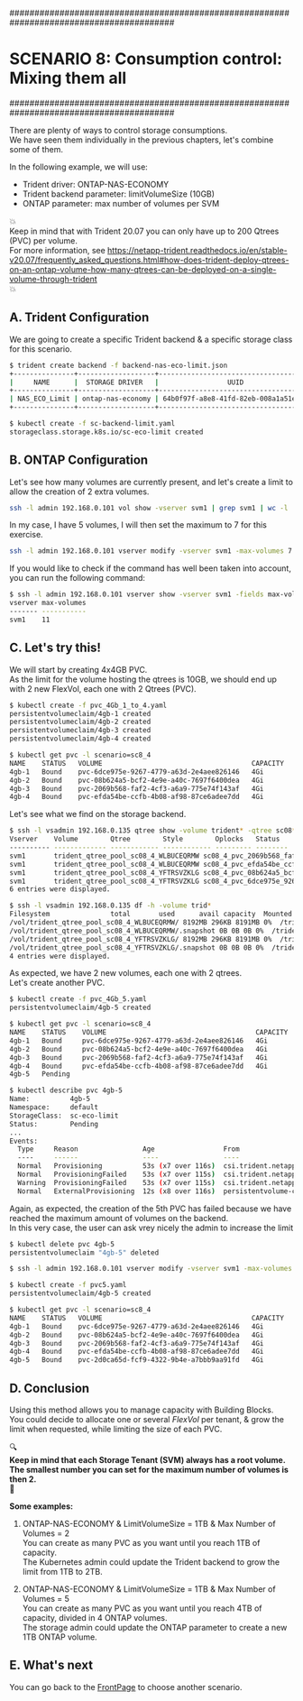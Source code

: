 #########################################################################################
# SCENARIO 8: Consumption control: Mixing them all
#########################################################################################

There are plenty of ways to control storage consumptions.  
We have seen them individually in the previous chapters, let's combine some of them.  

In the following example, we will use:

- Trident driver: ONTAP-NAS-ECONOMY
- Trident backend parameter: limitVolumeSize (10GB)
- ONTAP parameter: max number of volumes per SVM

:boom:  
Keep in mind that with Trident 20.07 you can only have up to 200 Qtrees (PVC) per volume.  
For more information, see <https://netapp-trident.readthedocs.io/en/stable-v20.07/frequently_asked_questions.html#how-does-trident-deploy-qtrees-on-an-ontap-volume-how-many-qtrees-can-be-deployed-on-a-single-volume-through-trident>  
:boom:  

## A. Trident Configuration

We are going to create a specific Trident backend & a specific storage class for this scenario.  

```bash
$ trident create backend -f backend-nas-eco-limit.json
+---------------+-------------------+--------------------------------------+--------+---------+
|     NAME      |  STORAGE DRIVER   |                 UUID                 | STATE  | VOLUMES |
+---------------+-------------------+--------------------------------------+--------+---------+
| NAS_ECO_Limit | ontap-nas-economy | 64b0f97f-a8e8-41fd-82eb-008a1a51ef0f | online |       0 |
+---------------+-------------------+--------------------------------------+--------+---------+

$ kubectl create -f sc-backend-limit.yaml
storageclass.storage.k8s.io/sc-eco-limit created
```

## B. ONTAP Configuration

Let's see how many volumes are currently present, and let's create a limit to allow the creation of 2 extra volumes.

```bash
ssh -l admin 192.168.0.101 vol show -vserver svm1 | grep svm1 | wc -l
```

In my case, I have 5 volumes, I will then set the maximum to 7 for this exercise.

```bash
ssh -l admin 192.168.0.101 vserver modify -vserver svm1 -max-volumes 7
```

If you would like to check if the command has well been taken into account, you can run the following command:

```bash
$ ssh -l admin 192.168.0.101 vserver show -vserver svm1 -fields max-volumes
vserver max-volumes
------- -----------
svm1    11
```

## C. Let's try this!

We will start by creating 4x4GB PVC.  
As the limit for the volume hosting the qtrees is 10GB, we should end up with 2 new FlexVol, each one with 2 Qtrees (PVC).

```bash
$ kubectl create -f pvc_4Gb_1_to_4.yaml
persistentvolumeclaim/4gb-1 created
persistentvolumeclaim/4gb-2 created
persistentvolumeclaim/4gb-3 created
persistentvolumeclaim/4gb-4 created

$ kubectl get pvc -l scenario=sc8_4
NAME    STATUS   VOLUME                                     CAPACITY   ACCESS MODES   STORAGECLASS   AGE
4gb-1   Bound    pvc-6dce975e-9267-4779-a63d-2e4aee826146   4Gi        RWX            sc-eco-limit   22s
4gb-2   Bound    pvc-08b624a5-bcf2-4e9e-a40c-7697f6400dea   4Gi        RWX            sc-eco-limit   22s
4gb-3   Bound    pvc-2069b568-faf2-4cf3-a6a9-775e74f143af   4Gi        RWX            sc-eco-limit   22s
4gb-4   Bound    pvc-efda54be-ccfb-4b08-af98-87ce6adee7dd   4Gi        RWX            sc-eco-limit   22s
```

Let's see what we find on the storage backend.  

```bash
$ ssh -l vsadmin 192.168.0.135 qtree show -volume trident* -qtree sc08*
Vserver    Volume        Qtree        Style        Oplocks   Status
---------- ------------- ------------ ------------ --------- --------
svm1       trident_qtree_pool_sc08_4_WLBUCEQRMW sc08_4_pvc_2069b568_faf2_4cf3_a6a9_775e74f143af unix enable normal
svm1       trident_qtree_pool_sc08_4_WLBUCEQRMW sc08_4_pvc_efda54be_ccfb_4b08_af98_87ce6adee7dd unix enable normal
svm1       trident_qtree_pool_sc08_4_YFTRSVZKLG sc08_4_pvc_08b624a5_bcf2_4e9e_a40c_7697f6400dea unix enable normal
svm1       trident_qtree_pool_sc08_4_YFTRSVZKLG sc08_4_pvc_6dce975e_9267_4779_a63d_2e4aee826146 unix enable normal
6 entries were displayed.

$ ssh -l vsadmin 192.168.0.135 df -h -volume trid*
Filesystem               total       used      avail capacity  Mounted on
/vol/trident_qtree_pool_sc08_4_WLBUCEQRMW/ 8192MB 296KB 8191MB 0%  /trident_qtree_pool_sc08_4_WLBUCEQRMW
/vol/trident_qtree_pool_sc08_4_WLBUCEQRMW/.snapshot 0B 0B 0B 0%  /trident_qtree_pool_sc08_4_WLBUCEQRMW/.snapshot
/vol/trident_qtree_pool_sc08_4_YFTRSVZKLG/ 8192MB 296KB 8191MB 0%  /trident_qtree_pool_sc08_4_YFTRSVZKLG
/vol/trident_qtree_pool_sc08_4_YFTRSVZKLG/.snapshot 0B 0B 0B 0%  /trident_qtree_pool_sc08_4_YFTRSVZKLG/.snapshot
4 entries were displayed.
```

As expected, we have 2 new volumes, each one with 2 qtrees.  
Let's create another PVC.

```bash
$ kubectl create -f pvc_4Gb_5.yaml
persistentvolumeclaim/4gb-5 created

$ kubectl get pvc -l scenario=sc8_4
NAME    STATUS    VOLUME                                     CAPACITY   ACCESS MODES   STORAGECLASS   AGE
4gb-1   Bound     pvc-6dce975e-9267-4779-a63d-2e4aee826146   4Gi        RWX            sc-eco-limit   22s
4gb-2   Bound     pvc-08b624a5-bcf2-4e9e-a40c-7697f6400dea   4Gi        RWX            sc-eco-limit   22s
4gb-3   Bound     pvc-2069b568-faf2-4cf3-a6a9-775e74f143af   4Gi        RWX            sc-eco-limit   22s
4gb-4   Bound     pvc-efda54be-ccfb-4b08-af98-87ce6adee7dd   4Gi        RWX            sc-eco-limit   22s
4gb-5   Pending                                                                        sc-eco-limit   23s

$ kubectl describe pvc 4gb-5
Name:          4gb-5
Namespace:     default
StorageClass:  sc-eco-limit
Status:        Pending
...
Events:
  Type     Reason                Age                 From                                                                                     Message
  ----     ------                ----                ----                                                                                     -------
  Normal   Provisioning          53s (x7 over 116s)  csi.trident.netapp.io_trident-csi-7f4f878c58-6whlb_3118ff8e-4be0-448d-8f20-2701166c6bc7  External provisioner is provisioning volume for claim "default/4gb-5"
  Normal   ProvisioningFailed    53s (x7 over 115s)  csi.trident.netapp.io                                                                    encountered error(s) in creating the volume: [Failed to create volume pvc-48c9eb18-c414-4af8-904c-1f00d343878e on storage pool aggr1 from backend NAS_ECO_Limit: backend cannot satisfy create request for volume sc08_4_pvc_48c9eb18_c414_4af8_904c_1f00d343878e: (ONTAP-NAS-QTREE pool aggr1/aggr1; Flexvol location/creation failed sc08_4_pvc_48c9eb18_c414_4af8_904c_1f00d343878e: error creating Flexvol for qtree: error creating Flexvol: API status: failed, Reason: Cannot create volume. Reason: Maximum volume count for Vserver svm1 reached.  Maximum volume count is 7. , Code: 13001)]
  Warning  ProvisioningFailed    53s (x7 over 115s)  csi.trident.netapp.io_trident-csi-7f4f878c58-6whlb_3118ff8e-4be0-448d-8f20-2701166c6bc7  failed to provision volume with StorageClass "sc-eco-limit": rpc error: code = Unknown desc = encountered error(s) in creating the volume: [Failed to create volume pvc-48c9eb18-c414-4af8-904c-1f00d343878e on storage pool aggr1 from backend NAS_ECO_Limit: backend cannot satisfy create request for volume sc08_4_pvc_48c9eb18_c414_4af8_904c_1f00d343878e: (ONTAP-NAS-QTREE pool aggr1/aggr1; Flexvol location/creation failed sc08_4_pvc_48c9eb18_c414_4af8_904c_1f00d343878e: error creating Flexvol for qtree: error creating Flexvol: API status: failed, Reason: Cannot create volume. Reason: Maximum volume count for Vserver svm1 reached.  Maximum volume count is 7. , Code: 13001)]
  Normal   ExternalProvisioning  12s (x8 over 116s)  persistentvolume-controller                                                              waiting for a volume to be created, either by external provisioner "csi.trident.netapp.io" or manually created by system administrator
```

Again, as expected, the creation of the 5th PVC has failed because we have reached the maximum amount of volumes on the backend.  
In this very case, the user can ask vrey nicely the admin to increase the limit

```bash
$ kubectl delete pvc 4gb-5
persistentvolumeclaim "4gb-5" deleted

$ ssh -l admin 192.168.0.101 vserver modify -vserver svm1 -max-volumes 8

$ kubectl create -f pvc5.yaml
persistentvolumeclaim/4gb-5 created

$ kubectl get pvc -l scenario=sc8_4
NAME    STATUS   VOLUME                                     CAPACITY   ACCESS MODES   STORAGECLASS   AGE
4gb-1   Bound    pvc-6dce975e-9267-4779-a63d-2e4aee826146   4Gi        RWX            sc-eco-limit   55m
4gb-2   Bound    pvc-08b624a5-bcf2-4e9e-a40c-7697f6400dea   4Gi        RWX            sc-eco-limit   55m
4gb-3   Bound    pvc-2069b568-faf2-4cf3-a6a9-775e74f143af   4Gi        RWX            sc-eco-limit   55m
4gb-4   Bound    pvc-efda54be-ccfb-4b08-af98-87ce6adee7dd   4Gi        RWX            sc-eco-limit   55m
4gb-5   Bound    pvc-2d0ca65d-fcf9-4322-9b4e-a7bbb9aa91fd   4Gi        RWX            sc-eco-limit   20s
```

## D. Conclusion

Using this method allows you to manage capacity with Building Blocks.  
You could decide to allocate one or several _FlexVol_ per tenant, & grow the limit when requested, while limiting the size of each PVC.

:mag:  
**Keep in mind that each Storage Tenant (SVM) always has a root volume.  
The smallest number you can set for the maximum number of volumes is then 2.**  
:mag_right:  

**Some examples:**

1. ONTAP-NAS-ECONOMY & LimitVolumeSize = 1TB & Max Number of Volumes = 2  
You can create as many PVC as you want until you reach 1TB of capacity.  
The Kubernetes admin could update the Trident backend to grow the limit from 1TB to 2TB.

2. ONTAP-NAS-ECONOMY & LimitVolumeSize = 1TB & Max Number of Volumes = 5  
You can create as many PVC as you want until you reach 4TB of capacity, divided in 4 ONTAP volumes.  
The storage admin could update the ONTAP parameter to create a new 1TB ONTAP volume.  

## E. What's next

You can go back to the [FrontPage](https://github.com/YvosOnTheHub/LabNetApp) to choose another scenario.